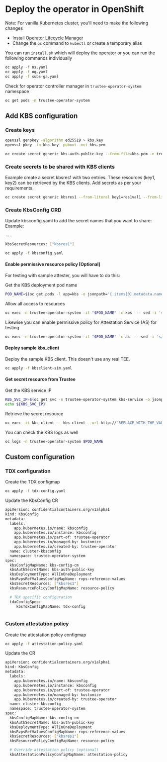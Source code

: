 # Deploy the operator in OpenShift

Note: For vanilla Kubernetes cluster, you'll need to make
the following changes

- Install [Operator Lifecycle Manager](https://operatorhub.io/how-to-install-an-operator)
- Change the `oc` command to `kubectl` or create a temporary alias

You can run `install.sh` which will deploy the operator
or you can run the following commands individually

```sh
oc apply -f ns.yaml
oc apply -f og.yaml
oc apply -f subs-ga.yaml
```

Check for operator controller manager in `trustee-operator-system` namespace

```sh
oc get pods -n trustee-operator-system
```

## Add KBS configuration

### Create keys

```sh
openssl genpkey -algorithm ed25519 > kbs.key
openssl pkey -in kbs.key -pubout -out kbs.pem

oc create secret generic kbs-auth-public-key --from-file=kbs.pem -n trustee-operator-system
```

### Create secrets to be shared with KBS clients

Example create a secret kbsres1 with two entries. These resources (key1, key2) can be retrieved
by the KBS clients. Add secrets as per your requirements.

```sh
oc create secret generic kbsres1 --from-literal key1=res1val1 --from-literal key2=res1val2 -n trustee-operator-system
```

### Create KbsConfig CRD

Update kbsconfig.yaml to add the secret names that you want to share:
Example:

```sh
...

kbsSecretResources: ["kbsres1"]
```

```sh
oc apply -f kbsconfig.yaml
```

#### Enable permissive resource policy [Optional]

For testing with sample attester, you will have to do this:

Get the KBS deployment pod name

```sh
POD_NAME=$(oc get pods -l app=kbs -o jsonpath='{.items[0].metadata.name}' -n trustee-operator-system)
```

Allow all access to resources

```sh
oc exec -n trustee-operator-system -it "$POD_NAME" -c kbs  -- sed -i 's/false/true/g' /opa/confidential-containers/kbs/policy.rego
```

Likewise you can enable permissive policy for Attestation Service (AS) for testing

```sh
oc exec -n trustee-operator-system -it "$POD_NAME" -c as  -- sed -i 's/false/true/g' /opt/confidential-containers/attestation-service/opa/default.rego
```

#### Deploy sample kbs_client

Deploy the sample KBS client. This doesn't use any real TEE.

```sh
oc apply -f kbsclient-sim.yaml

```

#### Get secret resource from Trustee

Get the KBS service IP

```sh
KBS_SVC_IP=$(oc get svc -n trustee-operator-system kbs-service -o jsonpath={.spec.clusterIP})
echo ${KBS_SVC_IP}
```

Retrieve the secret resource

```sh
oc exec -it kbs-client -- kbs-client --url http://"REPLACE_WITH_THE_VALUE_OF_KBS_SVC_IP":8081 get-resource --path default/kbsres1/key1
```

You can check the KBS logs as well

```sh
oc logs -n trustee-operator-system $POD_NAME
```


## Custom configuration

### TDX configuration

Create the TDX configmap

```sh
oc apply -f tdx-config.yaml
```

Update the KbsConfig CR

```sh
apiVersion: confidentialcontainers.org/v1alpha1
kind: KbsConfig
metadata:
  labels:
    app.kubernetes.io/name: kbsconfig
    app.kubernetes.io/instance: kbsconfig
    app.kubernetes.io/part-of: trustee-operator
    app.kubernetes.io/managed-by: kustomize
    app.kubernetes.io/created-by: trustee-operator
  name: cluster-kbsconfig
  namespace: trustee-operator-system
spec:
  kbsConfigMapName: kbs-config-cm
  kbsAuthSecretName: kbs-auth-public-key
  kbsDeploymentType: AllInOneDeployment
  kbsRvpsRefValuesConfigMapName: rvps-reference-values
  kbsSecretResources: ["kbsres1"]
  kbsResourcePolicyConfigMapName: resource-policy

  # TDX specific configuration
  tdxConfigSpec:
     kbsTdxConfigMapName: tdx-config
 
  ```

### Custom attestation policy

Create the attestation policy configmap

```sh
oc apply -f attestation-policy.yaml
```

Update the CR

```sh
apiVersion: confidentialcontainers.org/v1alpha1
kind: KbsConfig
metadata:
  labels:
    app.kubernetes.io/name: kbsconfig
    app.kubernetes.io/instance: kbsconfig
    app.kubernetes.io/part-of: trustee-operator
    app.kubernetes.io/managed-by: kustomize
    app.kubernetes.io/created-by: trustee-operator
  name: cluster-kbsconfig
  namespace: trustee-operator-system
spec:
  kbsConfigMapName: kbs-config-cm
  kbsAuthSecretName: kbs-auth-public-key
  kbsDeploymentType: AllInOneDeployment
  kbsRvpsRefValuesConfigMapName: rvps-reference-values
  kbsSecretResources: ["kbsres1"]  
  kbsResourcePolicyConfigMapName: resource-policy

  # Override attestation policy (optional)
  kbsAttestationPolicyConfigMapName: attestation-policy
```
